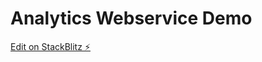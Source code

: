 # Analytics Webservice Demo

[Edit on StackBlitz ⚡️](https://stackblitz.com/edit/angular-vega-chart-fz8zgn)
